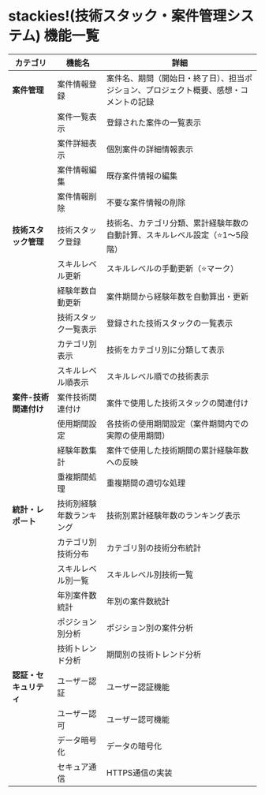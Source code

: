 # stackies!(技術スタック・案件管理システム) 機能一覧

| カテゴリ | 機能名 | 詳細 |
|---|---|---|
| **案件管理** | 案件情報登録 | 案件名、期間（開始日・終了日）、担当ポジション、プロジェクト概要、感想・コメントの記録 |
| | 案件一覧表示 | 登録された案件の一覧表示 |
| | 案件詳細表示 | 個別案件の詳細情報表示 |
| | 案件情報編集 | 既存案件情報の編集 |
| | 案件情報削除 | 不要な案件情報の削除 |
| **技術スタック管理** | 技術スタック登録 | 技術名、カテゴリ分類、累計経験年数の自動計算、スキルレベル設定（⭐️1〜5段階） |
| | スキルレベル更新 | スキルレベルの手動更新（⭐️マーク） |
| | 経験年数自動更新 | 案件期間から経験年数を自動算出・更新 |
| | 技術スタック一覧表示 | 登録された技術スタックの一覧表示 |
| | カテゴリ別表示 | 技術をカテゴリ別に分類して表示 |
| | スキルレベル順表示 | スキルレベル順での技術表示 |
| **案件-技術関連付け** | 案件技術関連付け | 案件で使用した技術スタックの関連付け |
| | 使用期間設定 | 各技術の使用期間設定（案件期間内での実際の使用期間） |
| | 経験年数集計 | 案件で使用した技術期間の累計経験年数への反映 |
| | 重複期間処理 | 重複期間の適切な処理 |
| **統計・レポート** | 技術別経験年数ランキング | 技術別累計経験年数のランキング表示 |
| | カテゴリ別技術分布 | カテゴリ別の技術分布統計 |
| | スキルレベル別一覧 | スキルレベル別技術一覧 |
| | 年別案件数統計 | 年別の案件数統計 |
| | ポジション別分析 | ポジション別の案件分析 |
| | 技術トレンド分析 | 期間別の技術トレンド分析 |
| **認証・セキュリティ** | ユーザー認証 | ユーザー認証機能 |
| | ユーザー認可 | ユーザー認可機能 |
| | データ暗号化 | データの暗号化 |
| | セキュア通信 | HTTPS通信の実装 |